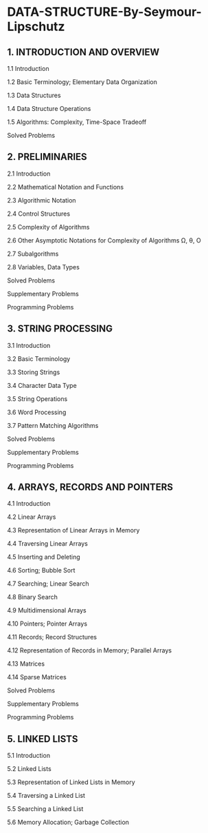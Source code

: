 # DATA-STRUCTURE-By-Seymour-Lipschutz
## 1. INTRODUCTION AND OVERVIEW

1.1 Introduction

1.2 Basic Terminology; Elementary Data Organization

1.3 Data Structures

1.4 Data Structure Operations

1.5 Algorithms: Complexity, Time-Space Tradeoff

Solved Problems

## 2. PRELIMINARIES

2.1 Introduction

2.2 Mathematical Notation and Functions

2.3 Algorithmic Notation

2.4 Control Structures

2.5 Complexity of Algorithms

2.6 Other Asymptotic Notations for Complexity of Algorithms Ω, θ, O

2.7 Subalgorithms

2.8 Variables, Data Types

Solved Problems

Supplementary Problems

Programming Problems

## 3. STRING PROCESSING

3.1 Introduction

3.2 Basic Terminology

3.3 Storing Strings

3.4 Character Data Type

3.5 String Operations

3.6 Word Processing

3.7 Pattern Matching Algorithms

Solved Problems

Supplementary Problems

Programming Problems

## 4. ARRAYS, RECORDS AND POINTERS

4.1 Introduction

4.2 Linear Arrays

4.3 Representation of Linear Arrays in Memory

4.4 Traversing Linear Arrays

4.5 Inserting and Deleting

4.6 Sorting; Bubble Sort

4.7 Searching; Linear Search

4.8 Binary Search

4.9 Multidimensional Arrays

4.10 Pointers; Pointer Arrays

4.11 Records; Record Structures

4.12 Representation of Records in Memory; Parallel Arrays

4.13 Matrices

4.14 Sparse Matrices

Solved Problems

Supplementary Problems

Programming Problems

## 5. LINKED LISTS

5.1 Introduction

5.2 Linked Lists

5.3 Representation of Linked Lists in Memory

5.4 Traversing a Linked List

5.5 Searching a Linked List

5.6 Memory Allocation; Garbage Collection
